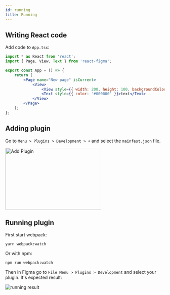 ```yaml
---
id: running
title: Running
---
```


## Writing React code

Add code to `App.tsx`:

```jsx
import * as React from 'react';
import { Page, View, Text } from 'react-figma';

export const App = () => {
    return (
        <Page name="New page" isCurrent>
            <View>
                <View style={{ width: 200, height: 100, backgroundColor: '#dd55aa' }} />
                <Text style={{ color: '#000000' }}>text</Text>
            </View>
        </Page>
    );
};
```

## Adding plugin

Go to `Menu > Plugins > Development > +` and select the `mainfest.json` file.

<img src="/img/add-plugin.png" align="center"
     alt="Add Plugin" width="303" height="195" />



## Running plugin

First start webpack:

```
yarn webpack:watch
```

Or with npm:

```
npm run webpack:watch
```

Then in Figma go to `File Menu > Plugins > Development` and select your plugin.
It's expected result:

![running result](/img/running-result.png)
